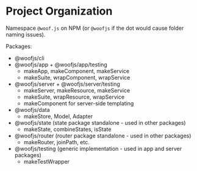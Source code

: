 # Project Organization

Namespace `@woof.js` on NPM (or `@woofjs` if the dot would cause folder naming issues).

Packages:

- @woofjs/cli
- @woofjs/app + @woofjs/app/testing
  - makeApp, makeComponent, makeService
  - makeSuite, wrapComponent, wrapService
- @woofjs/server + @woofjs/server/testing
  - makeServer, makeResource, makeService
  - makeSuite, wrapResource, wrapService
  - makeComponent for server-side templating
- @woofjs/data
  - makeStore, Model, Adapter
- @woofjs/state (state package standalone - used in other packages)
  - makeState, combineStates, isState
- @woofjs/router (router package standalone - used in other packages)
  - makeRouter, joinPath, etc.
- @woofjs/testing (generic implementation - used in app and server packages)
  - makeTestWrapper
